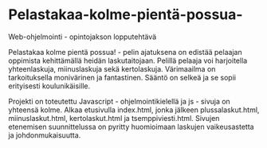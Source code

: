 # Pelastakaa-kolme-pientä-possua-
Web-ohjelmointi - opintojakson lopputehtävä

Pelastakaa kolme pientä possua! - pelin ajatuksena on edistää pelaajan oppimista kehittämällä heidän laskutaitojaan. Pelillä pelaaja voi harjoitella yhteenlaskuja, miinuslaskuja sekä kertolaskuja. Värimaailma on tarkoituksella monivärinen ja fantastinen. Sääntö on selkeä ja se sopii erityisesti koulunikäisille.

Projekti on toteutettu Javascript - ohjelmointikielellä ja js - sivuja on yhteensä kolme. Alkaa etusivulla index.html, jonka jälkeen plussalaskut.html, miinuslaskut.html, kertolaskut.html ja tsemppiviesti.html. Sivujen etenemisen suunnittelussa on pyritty huomioimaan laskujen vaikeusastetta ja johdonmukaisuutta.
